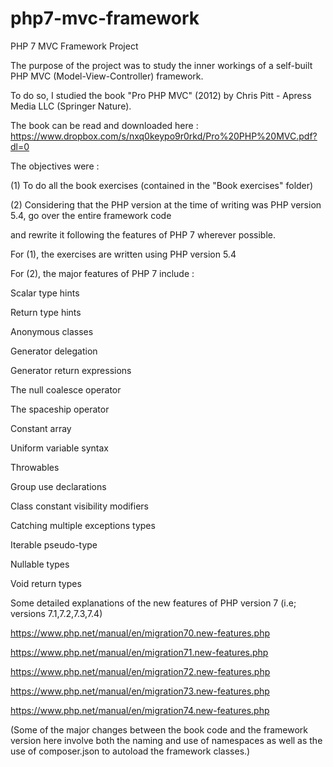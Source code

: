 # php7-mvc-framework

PHP 7 MVC Framework Project

  The purpose of the project was to study the inner workings of a self-built PHP MVC (Model-View-Controller) framework.

  To do so, I studied the book "Pro PHP MVC" (2012) by Chris Pitt - Apress Media LLC (Springer Nature).

The book can be read and downloaded here : https://www.dropbox.com/s/nxq0keypo9r0rkd/Pro%20PHP%20MVC.pdf?dl=0

The objectives were : 

(1) To do all the book exercises (contained in the "Book exercises" folder)

(2) Considering that the PHP version at the time of writing was PHP version 5.4, go over the entire framework code 

and rewrite it following the features of PHP 7 wherever possible.

For (1), the exercises are written using PHP version 5.4

For (2), the major features of PHP 7 include :

Scalar type hints

Return type hints

Anonymous classes

Generator delegation

Generator return expressions

The null coalesce operator


The spaceship operator

Constant array

Uniform variable syntax

Throwables

Group use declarations

Class constant visibility modifiers

Catching multiple exceptions types

Iterable pseudo-type

Nullable types

Void return types 

Some detailed explanations of the new features of PHP version 7 (i.e; versions 7.1,7.2,7.3,7.4)

https://www.php.net/manual/en/migration70.new-features.php

https://www.php.net/manual/en/migration71.new-features.php

https://www.php.net/manual/en/migration72.new-features.php

https://www.php.net/manual/en/migration73.new-features.php

https://www.php.net/manual/en/migration74.new-features.php

(Some of the major changes between the book code and the framework version here involve both the naming and use of namespaces as well as the use of composer.json
to autoload the framework classes.)
